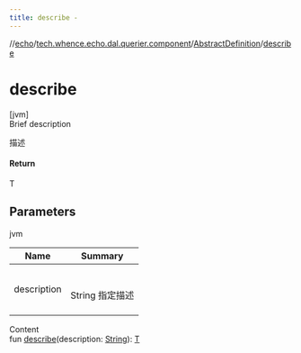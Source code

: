 ```yaml
---
title: describe -
---
```

//[echo](../../index.md)/[tech.whence.echo.dal.querier.component](../index.md)/[AbstractDefinition](index.md)/[describe](describe.md)



# describe  
[jvm]  
Brief description  


描述



#### Return  


T



## Parameters  
  
jvm  
  
|  Name|  Summary| 
|---|---|
| description| <br><br>String 指定描述<br><br>
  
  
Content  
fun [describe](describe.md)(description: [String](https://kotlinlang.org/api/latest/jvm/stdlib/kotlin/-string/index.html)): [T](index.md)  



